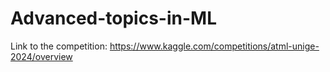 # Advanced-topics-in-ML

Link to the competition:
https://www.kaggle.com/competitions/atml-unige-2024/overview
